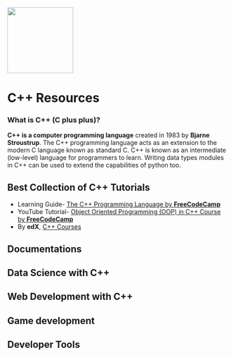 <img src="https://github.com/isocpp/logos/blob/master/cpp_logo.png?raw=true" width=150 align="center">

# C++ Resources
### What is C++ (C plus plus)?

**C++ is a computer programming language** created in 1983 by **Bjarne Stroustrup**. The C++ programming language acts as an extension to the modern C language known as standard C. C++ is known as an intermediate (low-level) language for programmers to learn. Writing data types modules in C++ can be used to extend the capabilities of python too.
## Best Collection of C++ Tutorials
  - Learning Guide- [The C++ Programming Language by **FreeCodeCamp**](https://www.freecodecamp.org/news/the-c-plus-plus-programming-language/)
  - YouTube Tutorial- [Object Oriented Programming (OOP) in C++ Course by **FreeCodeCamp**](https://www.youtube.com/watch?v=wN0x9eZLix4)
  - By **edX**, [C++ Courses](https://www.edx.org/learn/c-plus-plus)

## Documentations

## Data Science with C++


## Web Development with C++

## Game development

## Developer Tools


